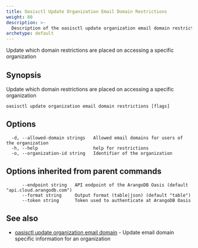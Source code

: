 ```yaml
---
title: Oasisctl Update Organization Email Domain Restrictions
weight: 80
description: >-
  Description of the oasisctl update organization email domain restrictions command
archetype: default
---
```

Update which domain restrictions are placed on accessing a specific organization

## Synopsis

Update which domain restrictions are placed on accessing a specific organization

```
oasisctl update organization email domain restrictions [flags]
```

## Options

```
  -d, --allowed-domain strings   Allowed email domains for users of the organization
  -h, --help                     help for restrictions
  -o, --organization-id string   Identifier of the organization
```

## Options inherited from parent commands

```
      --endpoint string   API endpoint of the ArangoDB Oasis (default "api.cloud.arangodb.com")
      --format string     Output format (table|json) (default "table")
      --token string      Token used to authenticate at ArangoDB Oasis
```

## See also

* [oasisctl update organization email domain](update-organization-email-domain.md)	 - Update email domain specific information for an organization


